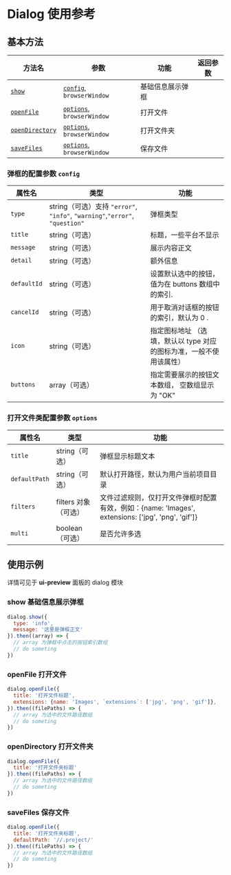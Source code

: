 # Dialog 使用参考

## 基本方法
方法名 | 参数 | 功能 | 返回参数 
------|--------------|------------ |------------------
[`show`](###show-基础信息展示弹框) | [`config`](###弹框的配置参数-`config`), `browserWindow` | 基础信息展示弹框| 
[`openFile`](###openFile-打开文件) | [`options`](###打开文件类配置参数-`options`), `browserWindow` | 打开文件
[`openDirectory`](###openDirectory-打开文件夹) | [`options`](###打开文件类配置参数-`options`), `browserWindow` | 打开文件夹
[`saveFiles`](###saveFiles-保存文件) | [`options`](###打开文件类配置参数-`options`), `browserWindow` | 保存文件

### 弹框的配置参数 `config` 
属性名 | 类型 | 功能
------|--------------|------------ 
`type` | string（可选）支持 `"error"`, `"info"`, `"warning"`,`"error"`, `"question"`| 弹框类型
`title` | string（可选） | 标题，一些平台不显示
`message` | string（可选） | 展示内容正文
`detail` | string（可选） | 额外信息
`defaultId` | string（可选） | 设置默认选中的按钮，值为在 buttons 数组中的索引.
`cancelId` | string（可选） | 用于取消对话框的按钮的索引，默认为 0 .
`icon` | string（可选） | 指定图标地址 （选填，默认以 type 对应的图标为准，一般不使用该属性）
`buttons` | array（可选） |指定需要展示的按钮文本数组， 空数组显示为 "OK"

### 打开文件类配置参数 `options` 
属性名 | 类型 | 功能
------|--------------|------------ 
`title` |string（可选）|弹框显示标题文本
`defaultPath` | string（可选）|默认打开路径，默认为用户当前项目目录
`filters` | filters 对象（可选）|文件过滤规则，仅打开文件弹框时配置有效，例如：{name: 'Images', extensions: ['jpg', 'png', 'gif']}
`multi` | boolean （可选）|是否允许多选

## 使用示例
详情可见于 **ui-preview** 面板的 dialog 模块

### show 基础信息展示弹框
```js
dialog.show({
  type: 'info',
  message: '这里是弹框正文'
}).then((array) => {
  // array 为弹框中点击的按钮索引数组
  // do someting
})
```

### openFile 打开文件
```js
dialog.openFile({
  title: '打开文件标题',
  extensions: {name: 'Images', `extensions`: ['jpg', 'png', 'gif']},
}).then((filePaths) => {
  // array 为选中的文件路径数组
  // do someting
})
```
### openDirectory 打开文件夹
```js
dialog.openFile({
  title: '打开文件夹标题'
}).then((filePaths) => {
  // array 为选中的文件路径数组
  // do someting
})
```
### saveFiles 保存文件
```js
dialog.openFile({
  title: '打开文件夹标题',
  defaultPath: '//.project/'
}).then((filePaths) => {
  // array 为选中的文件路径数组
  // do someting
})
```